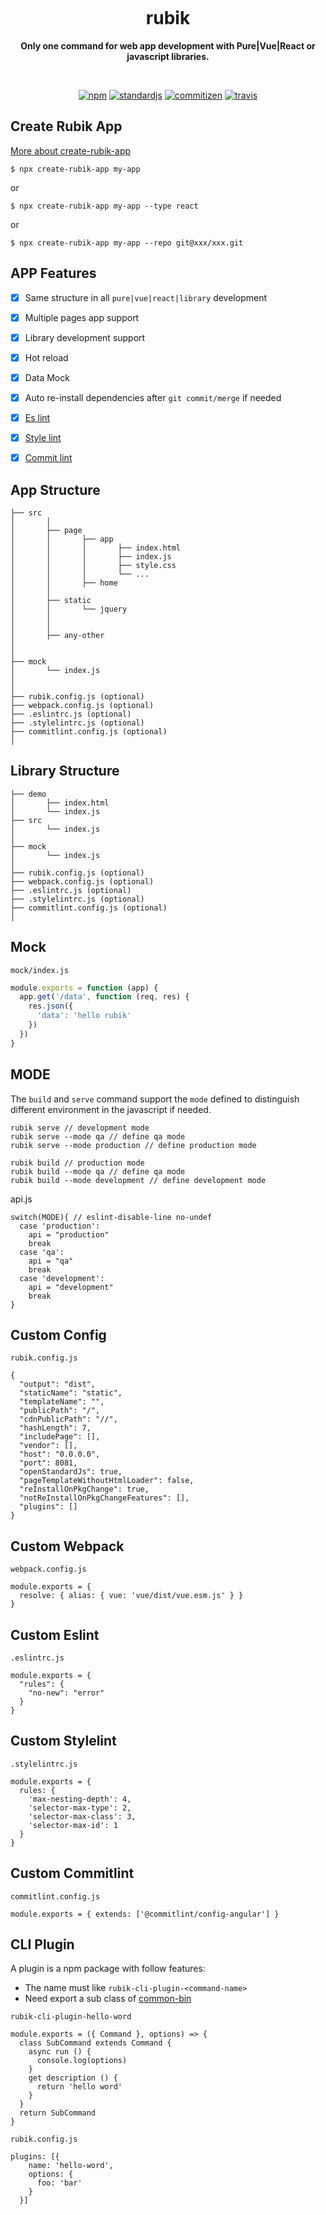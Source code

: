 <p align="center">
  <img src="assets/rubik.png" alt="">
</p>
<h1 align="center"> rubik </h1>
<p align="center">
  <b >Only one command for web app development with Pure|Vue|React or javascript libraries.</b>
</p>

<br>

<p align="center">
  <a href="https://www.npmjs.com/package/rubik-cli"><img alt="npm" src="https://img.shields.io/npm/v/rubik-cli?color=sucess"></a>
  <a href="https://standardjs.com/"><img alt="standardjs" src="https://img.shields.io/badge/code%20style-standard-sucess"></a>
  <a href="http://commitizen.github.io/cz-cli/"><img alt="commitizen" src="https://img.shields.io/badge/commitizen-friendly-brightgreen.svg"></a>
  <a href="https://travis-ci.com/"><img alt="travis" src="https://travis-ci.org/rubikjs/rubik-cli.svg?branch=master"></a>
</p>

## Create Rubik App
[More about create-rubik-app](https://github.com/rubikjs/create-rubik-app)
```
$ npx create-rubik-app my-app
```
or
```
$ npx create-rubik-app my-app --type react
```
or
```
$ npx create-rubik-app my-app --repo git@xxx/xxx.git
```

## APP Features

- [x] Same structure in all `pure|vue|react|library` development
- [x] Multiple pages app support
- [x] Library development support
- [x] Hot reload
- [x] Data Mock
- [x] Auto re-install dependencies after `git commit/merge` if needed 
- [x] [Es lint](https://github.com/eslint/eslint)
- [x] [Style lint](https://github.com/stylelint/stylelint)
- [x] [Commit lint](https://github.com/conventional-changelog/commitlint)


## App Structure

```
├── src
│       │
│       ├── page
│       │       ├── app
│       │       │       ├── index.html
│       │       │       ├── index.js
│       │       │       ├── style.css
│       │       │       └── ...
│       │       ├── home
│       │       
│       ├── static
│       │       └── jquery
│       │
│       │
│       ├── any-other
│
│
├── mock
│       └── index.js
│
│
├── rubik.config.js (optional)
├── webpack.config.js (optional)
├── .eslintrc.js (optional)
├── .stylelintrc.js (optional)
├── commitlint.config.js (optional)
│

```

## Library Structure

```
├── demo
│       ├── index.html
│       └── index.js
├── src
│       └── index.js
│
├── mock
│       └── index.js
│
├── rubik.config.js (optional)
├── webpack.config.js (optional)
├── .eslintrc.js (optional)
├── .stylelintrc.js (optional)
├── commitlint.config.js (optional)
│

```

## Mock
`mock/index.js`
```js
module.exports = function (app) {
  app.get('/data', function (req, res) {
    res.json({
      'data': 'hello rubik'
    })
  })
}
```

## MODE
The `build` and  `serve` command support the `mode` defined to distinguish different environment in the javascript if needed. 
```
rubik serve // development mode
rubik serve --mode qa // define qa mode
rubik serve --mode production // define production mode
```
```
rubik build // production mode
rubik build --mode qa // define qa mode
rubik build --mode development // define development mode
```
api.js
```
switch(MODE){ // eslint-disable-line no-undef
  case 'production':
    api = "production"
    break
  case 'qa':
    api = "qa"
    break
  case 'development':
    api = "development"
    break
}
```

## Custom Config
`rubik.config.js`
```
{
  "output": "dist",
  "staticName": "static",
  "templateName": "",
  "publicPath": "/",
  "cdnPublicPath": "//",
  "hashLength": 7,
  "includePage": [],
  "vendor": [],
  "host": "0.0.0.0",
  "port": 8081,
  "openStandardJs": true,
  "pageTemplateWithoutHtmlLoader": false,
  "reInstallOnPkgChange": true,
  "notReInstallOnPkgChangeFeatures": [],
  "plugins": []
}

```

## Custom Webpack
`webpack.config.js`
```
module.exports = {
  resolve: { alias: { vue: 'vue/dist/vue.esm.js' } }
}

```

## Custom Eslint
`.eslintrc.js`
```
module.exports = {
  "rules": {
    "no-new": "error"
  }
}

```

## Custom Stylelint
`.stylelintrc.js`
```
module.exports = {
  rules: {
    'max-nesting-depth': 4,
    'selector-max-type': 2,
    'selector-max-class': 3,
    'selector-max-id': 1
  }
}

```

## Custom Commitlint
`commitlint.config.js`
```
module.exports = { extends: ['@commitlint/config-angular'] }

```


## CLI Plugin
A plugin is a npm package with follow features:
- The name must like `rubik-cli-plugin-<command-name>`
- Need export a sub class of [common-bin](https://github.com/node-modules/common-bin)

`rubik-cli-plugin-hello-word`
```
module.exports = ({ Command }, options) => {
  class SubCommand extends Command {
    async run () {
      console.log(options)
    }
    get description () {
      return 'hello word'
    }
  }
  return SubCommand
}
```
`rubik.config.js`
```
plugins: [{
    name: 'hello-word',
    options: {
      foo: 'bar'
    }
  }]
```
